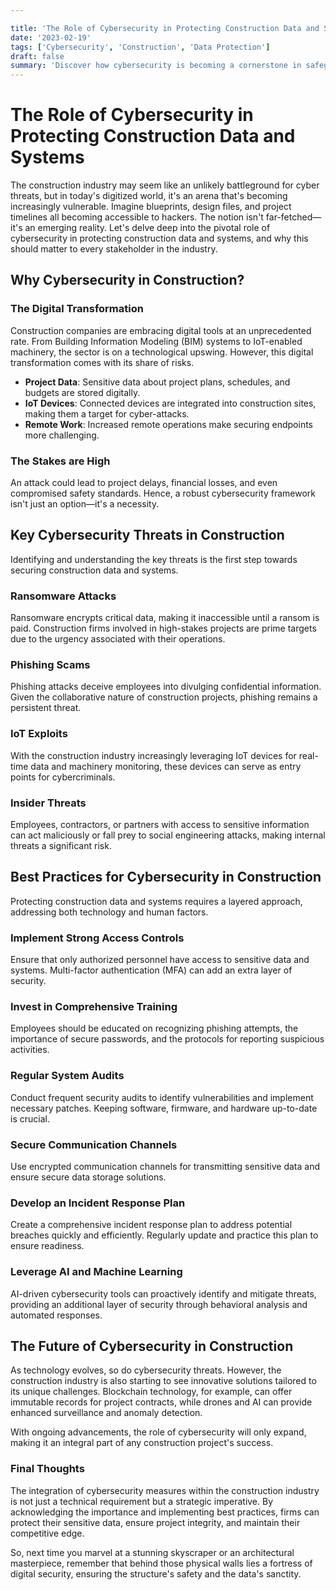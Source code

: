 ```yaml
---

title: 'The Role of Cybersecurity in Protecting Construction Data and Systems'
date: '2023-02-19'
tags: ['Cybersecurity', 'Construction', 'Data Protection']
draft: false
summary: 'Discover how cybersecurity is becoming a cornerstone in safeguarding construction data and systems and why it matters more than ever.'
---
```


# The Role of Cybersecurity in Protecting Construction Data and Systems

The construction industry may seem like an unlikely battleground for cyber threats, but in today's digitized world, it's an arena that's becoming increasingly vulnerable. Imagine blueprints, design files, and project timelines all becoming accessible to hackers. The notion isn't far-fetched—it's an emerging reality. Let's delve deep into the pivotal role of cybersecurity in protecting construction data and systems, and why this should matter to every stakeholder in the industry.

## Why Cybersecurity in Construction?

### The Digital Transformation

Construction companies are embracing digital tools at an unprecedented rate. From Building Information Modeling (BIM) systems to IoT-enabled machinery, the sector is on a technological upswing. However, this digital transformation comes with its share of risks.

- **Project Data**: Sensitive data about project plans, schedules, and budgets are stored digitally.
- **IoT Devices**: Connected devices are integrated into construction sites, making them a target for cyber-attacks.
- **Remote Work**: Increased remote operations make securing endpoints more challenging.

### The Stakes are High

An attack could lead to project delays, financial losses, and even compromised safety standards. Hence, a robust cybersecurity framework isn't just an option—it's a necessity.

## Key Cybersecurity Threats in Construction

Identifying and understanding the key threats is the first step towards securing construction data and systems.

### Ransomware Attacks

Ransomware encrypts critical data, making it inaccessible until a ransom is paid. Construction firms involved in high-stakes projects are prime targets due to the urgency associated with their operations.

### Phishing Scams

Phishing attacks deceive employees into divulging confidential information. Given the collaborative nature of construction projects, phishing remains a persistent threat.

### IoT Exploits

With the construction industry increasingly leveraging IoT devices for real-time data and machinery monitoring, these devices can serve as entry points for cybercriminals.

### Insider Threats

Employees, contractors, or partners with access to sensitive information can act maliciously or fall prey to social engineering attacks, making internal threats a significant risk.

## Best Practices for Cybersecurity in Construction

Protecting construction data and systems requires a layered approach, addressing both technology and human factors.

### Implement Strong Access Controls

Ensure that only authorized personnel have access to sensitive data and systems. Multi-factor authentication (MFA) can add an extra layer of security.

### Invest in Comprehensive Training

Employees should be educated on recognizing phishing attempts, the importance of secure passwords, and the protocols for reporting suspicious activities.

### Regular System Audits

Conduct frequent security audits to identify vulnerabilities and implement necessary patches. Keeping software, firmware, and hardware up-to-date is crucial.

### Secure Communication Channels

Use encrypted communication channels for transmitting sensitive data and ensure secure data storage solutions.

### Develop an Incident Response Plan

Create a comprehensive incident response plan to address potential breaches quickly and efficiently. Regularly update and practice this plan to ensure readiness.

### Leverage AI and Machine Learning

AI-driven cybersecurity tools can proactively identify and mitigate threats, providing an additional layer of security through behavioral analysis and automated responses.

## The Future of Cybersecurity in Construction

As technology evolves, so do cybersecurity threats. However, the construction industry is also starting to see innovative solutions tailored to its unique challenges. Blockchain technology, for example, can offer immutable records for project contracts, while drones and AI can provide enhanced surveillance and anomaly detection.

With ongoing advancements, the role of cybersecurity will only expand, making it an integral part of any construction project's success.

### Final Thoughts

The integration of cybersecurity measures within the construction industry is not just a technical requirement but a strategic imperative. By acknowledging the importance and implementing best practices, firms can protect their sensitive data, ensure project integrity, and maintain their competitive edge.

So, next time you marvel at a stunning skyscraper or an architectural masterpiece, remember that behind those physical walls lies a fortress of digital security, ensuring the structure's safety and the data's sanctity.